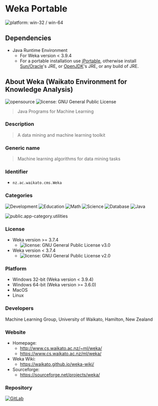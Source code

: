 # Weka Portable
 ![platform: win-32 / win-64](https://img.shields.io/badge/platform-win--32_|_win--64-informational)

## Dependencies
- Java Runtime Environment
  - For Weka version < 3.9.4
  - For a portable installation use [jPortable](https://portableapps.com/apps/utilities/java_portable), 
    otherwise install [Sun/Oracle](https://www.java.com/)'s JRE, or [OpenJDK](https://jdk.java.net/)'s JRE, or any build of JRE.

## About Weka (Waikato Environment for Knowledge Analysis)
 ![opensource](https://img.shields.io/badge/opensource-brightgreen)
 ![license: GNU General Public License](https://img.shields.io/badge/license-GNU_General_Public_License-lightgrey)

> Java Programs for Machine Learning

### Description
> A data mining and machine learning toolkit

### Generic name
> Machine learning algorithms for data mining tasks

### Identifier
- `nz.ac.waikato.cms.Weka`

### Categories
![Development](https://img.shields.io/badge/Development-informational)
![Education](https://img.shields.io/badge/Education-informational)
![Math](https://img.shields.io/badge/Math-informational)
![Science](https://img.shields.io/badge/Science-informational)
![Database](https://img.shields.io/badge/Database-informational)
![Java](https://img.shields.io/badge/Java-informational)

![public.app-category.utilities](https://img.shields.io/badge/public.app--category.utilities-informational)

### License
- Weka version >= 3.7.4
  - ![license: GNU General Public License v3.0](https://img.shields.io/badge/license-GNU_General_Public_License_v3.0-lightgrey)
- Weka version < 3.7.4
  - ![license: GNU General Public License v2.0](https://img.shields.io/badge/license-GNU_General_Public_License_v2.0-lightgrey)

### Platform
- Windows 32-bit (Weka version < 3.9.4)
- Windows 64-bit (Weka version >= 3.6.0)
- MacOS
- Linux

### Developers
Machine Learning Group, University of Waikato, Hamilton, New Zealand

### Website
- Homepage:
  - http://www.cs.waikato.ac.nz/~ml/weka/
  - https://www.cs.waikato.ac.nz/ml/weka/
- Weka Wiki:
  - https://waikato.github.io/weka-wiki/
- Sourceforge:
  - https://sourceforge.net/projects/weka/

### Repository
[![GitLab](https://img.shields.io/badge/GitLab-FC6D26?logo=gitlab&logoColor=fff&style=for-the-badge)](https://git.cms.waikato.ac.nz/weka/weka)
